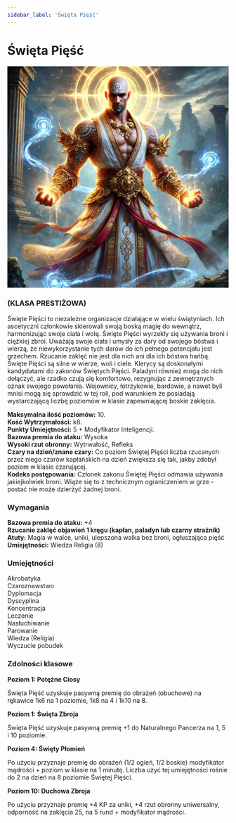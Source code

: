 ```yaml
---
sidebar_label: 'Święta Pięść'
---
```



# Święta Pięść

![święta pięść](../../static/img/wiki/wiki-klasy/swieta-piesc.png)

### (KLASA PRESTIŻOWA)
Święte Pięści to niezależne organizacje działające w wielu świątyniach. Ich ascetyczni członkowie skierowali swoją boską magię do wewnątrz, harmonizując swoje ciała i wolę. Święte Pięści wyrzekły się używania broni i ciężkiej zbroi. Uważają swoje ciała i umysły za dary od swojego bóstwa i wierzą, że niewykorzystanie tych darów do ich pełnego potencjału jest grzechem. Rzucanie zaklęć nie jest dla nich ani dla ich bóstwa hańbą. Święte Pięści są silne w wierze, woli i ciele. Klerycy są doskonałymi kandydatami do zakonów Świętych Pięści. Paladyni również mogą do nich dołączyć, ale rzadko czują się komfortowo, rezygnując z zewnętrznych oznak swojego powołania. Wojownicy, łotrzykowie, bardowie, a nawet byli mnisi mogą się sprawdzić w tej roli, pod warunkiem że posiadają wystarczającą liczbę poziomów w klasie zapewniającej boskie zaklęcia.

**Maksymalna ilość poziomów:** 10.\
**Kość Wytrzymałości:** k8.\
**Punkty Umiejętności:** 5 + Modyfikator Inteligencji.\
**Bazowa premia do ataku:** Wysoka\
**Wysoki rzut obronny:** Wytrwałość, Refleks\
**Czary na dzień/znane czary:** Co poziom Świętej Pięści liczba rzucanych przez niego czarów kapłańskich na dzień zwiększa się tak, jakby zdobył poziom w klasie czarującej.\
**Kodeks postępowania:** Członek zakonu Świętej Pięści odmawia używania jakiejkolwiek broni. Wiąże się to z technicznym ograniczeniem w grze - postać nie może dzierżyć żadnej broni.

### Wymagania
**Bazowa premia do ataku:** +4\
**Rzucanie zaklęć objawień 1 kręgu (kapłan, paladyn lub czarny strażnik)**\
**Atuty:** Magia w walce, uniki, ulepszona walka bez broni, ogłuszająca pięść\
**Umiejętności:** Wiedza Religia (8)


### Umiejętności
Akrobatyka\
Czaroznawstwo\
Dyplomacja\
Dyscyplina\
Koncentracja\
Leczenie\
Nasłuchiwanie\
Parowanie\
Wiedza (Religia)\
Wyczucie pobudek


### Zdolności klasowe

**Poziom 1: Potężne Ciosy**

Święta Pięść uzyskuje pasywną premię do obrażeń (obuchowe) na rękawice 1k6 na 1 poziomie, 1k8 na 4 i 1k10 na 8.

**Poziom 1: Święta Zbroja**

Święta Pięść uzyskuje pasywną premię +1 do Naturalnego Pancerza na 1, 5 i 10 poziomie.

**Poziom 4: Święty Płomień**

Po użyciu przyznaje premię do obrażeń (1/2 ogień, 1/2 boskie) modyfikator mądrości + poziom w klasie na 1 minutę. Liczba użyć tej umiejętności rośnie do 2 na dzień na 8 poziomie Świętej Pięści.

**Poziom 10: Duchowa Zbroja**

Po użyciu przyznaje premię +4 KP za uniki, +4 rzut obronny uniwersalny, odporność na zaklęcia 25, na 5 rund + modyfikator mądrości.

